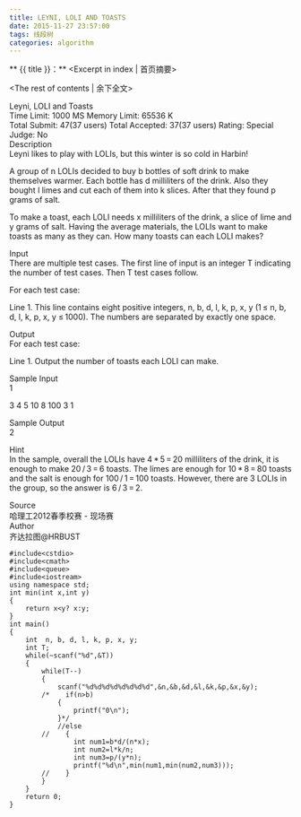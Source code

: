 ```yaml
---
title: LEYNI, LOLI AND TOASTS
date: 2015-11-27 23:57:00
tags: 线段树
categories: algorithm
---
```

** {{ title }}：** <Excerpt in index | 首页摘要>
<!-- more -->
<The rest of contents | 余下全文>

Leyni, LOLI and Toasts   
Time Limit: 1000 MS	Memory Limit: 65536 K    
Total Submit: 47(37 users)	Total Accepted: 37(37 users)	Rating: 	Special Judge: No   
Description   
Leyni likes to play with LOLIs, but this winter is so cold in Harbin!   

A group of n LOLIs decided to buy b bottles of soft drink to make themselves warmer. Each bottle has d milliliters    of the drink. Also they bought l limes and cut each of them into k slices. After that they found p grams of salt.   

To make a toast, each LOLI needs x milliliters of the drink, a slice of lime and y grams of salt. Having the    average materials, the LOLIs want to make toasts as many as they can. How many toasts can each LOLI makes?   

Input   
There are multiple test cases. The first line of input is an integer T indicating the number of test cases. Then T    test cases follow.   

For each test case:   

Line 1. This line contains eight positive integers, n, b, d, l, k, p, x, y (1 ≤ n, b, d, l, k, p, x, y ≤ 1000). The numbers are separated by exactly one space.   

Output   
For each test case:   

Line 1. Output the number of toasts each LOLI can make.   

Sample Input   
1   

3 4 5 10 8 100 3 1   

Sample Output   
2   

Hint   
In the sample, overall the LOLIs have 4 * 5 = 20 milliliters of the drink, it is enough to make 20 / 3 = 6 toasts. The limes are enough for 10 * 8 = 80 toasts and the salt is enough for 100 / 1 = 100 toasts. However, there are 3 LOLIs in the group, so the answer is 6 / 3 = 2.   

Source   
哈理工2012春季校赛 - 现场赛   
Author   
齐达拉图@HRBUST   

```
#include<cstdio>
#include<cmath>
#include<queue>
#include<iostream>
using namespace std;
int min(int x,int y)
{
    return x<y? x:y;
}
int main()
{
    int  n, b, d, l, k, p, x, y;
    int T;
    while(~scanf("%d",&T))
    {
        while(T--)
        {
            scanf("%d%d%d%d%d%d%d%d",&n,&b,&d,&l,&k,&p,&x,&y);
        /*    if(n>b)
            {
                printf("0\n");
            }*/
            //else
        //    {
                int num1=b*d/(n*x);
                int num2=l*k/n;
                int num3=p/(y*n);
                printf("%d\n",min(num1,min(num2,num3)));
        //    }
        }
    }
    return 0;
}
```